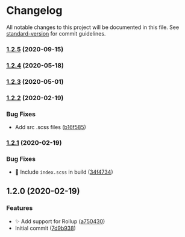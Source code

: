 # Changelog

All notable changes to this project will be documented in this file. See [standard-version](https://github.com/conventional-changelog/standard-version) for commit guidelines.

### [1.2.5](https://github.com/sparkbox/safe-focus/compare/v1.2.3...v1.2.5) (2020-09-15)

### [1.2.4](https://github.com/sparkbox/safe-focus/compare/v1.2.3...v1.2.4) (2020-05-18)

### [1.2.3](https://github.com/sparkbox/safe-focus/compare/v1.2.2...v1.2.3) (2020-05-01)

### [1.2.2](https://github.com/sparkbox/safe-focus/compare/v1.2.1...v1.2.2) (2020-02-19)


### Bug Fixes

* Add src .scss files ([b16f585](https://github.com/sparkbox/safe-focus/commit/b16f58512608ddc424a470185669ea7e2cba8cdf))

### [1.2.1](https://github.com/sparkbox/safe-focus/compare/v1.2.0...v1.2.1) (2020-02-19)


### Bug Fixes

* :bug: Include `index.scss` in build ([34f4734](https://github.com/sparkbox/safe-focus/commit/34f4734ff530d8b54ded3c2d81151a82fa7e3c3f))

## 1.2.0 (2020-02-19)


### Features

* :sparkles: Add support for Rollup ([a750430](https://github.com/sparkbox/safe-focus/commit/a750430f44dcfc48c8c2e7fc06844ef3b4dc6e9c))
* Initial commit ([7d9b938](https://github.com/sparkbox/safe-focus/commit/7d9b938beeee9507a2990b5da379d113bf3e30e4))
